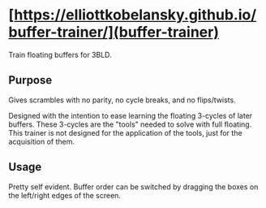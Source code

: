 # [https://elliottkobelansky.github.io/buffer-trainer/](buffer-trainer)
Train floating buffers for 3BLD.

## Purpose
Gives scrambles with no parity, no cycle breaks, and no flips/twists.

Designed with the intention to ease learning the floating 3-cycles of later buffers. These 3-cycles are the "tools" needed to solve with full floating. This trainer is not designed for the application of the tools, just for the acquisition of them.


## Usage

Pretty self evident. Buffer order can be switched by dragging the boxes on the left/right edges of the screen.
